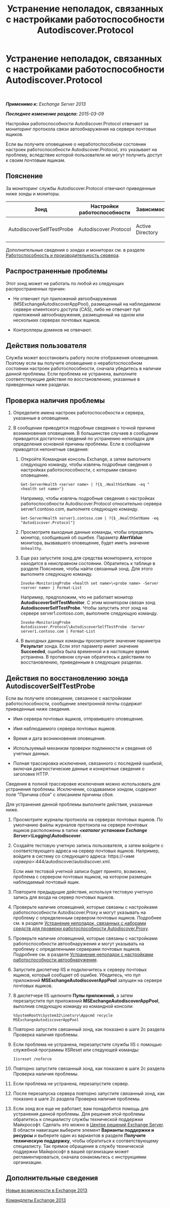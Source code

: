 ﻿---
title: Устранение неполадок, связанных с настройками работоспособности Autodiscover.Protocol
TOCTitle: Устранение неполадок, связанных с настройками работоспособности Autodiscover.Protocol
ms:assetid: 06afdcc8-7920-4e88-b85a-98e67a19d221
ms:mtpsurl: https://technet.microsoft.com/ru-ru/library/ms.exch.scom.autodiscover.protocol(v=EXCHG.150)
ms:contentKeyID: 53275648
ms.date: 11/14/2015
mtps_version: v=EXCHG.150
ms.translationtype: HT
---

# Устранение неполадок, связанных с настройками работоспособности Autodiscover.Protocol

 

_**Применимо к:** Exchange Server 2013_

_**Последнее изменение раздела:** 2015-03-09_

Настройки работоспособности Autodiscover.Protocol отвечают за мониторинг протокола связи автообнаружения на сервере почтовых ящиков.

Если вы получите оповещение о неработоспособном состоянии настроек работоспособности Autodiscover.Protocol, это указывает на проблему, вследствие которой пользователи не могут получить доступ к своим почтовым ящикам.

## Пояснение

За мониторинг службы Autodiscover.Protocol отвечают приведенные ниже зонды и мониторы.


<table>
<colgroup>
<col style="width: 25%" />
<col style="width: 25%" />
<col style="width: 25%" />
<col style="width: 25%" />
</colgroup>
<thead>
<tr class="header">
<th>Зонд</th>
<th>Настройки работоспособности</th>
<th>Зависимости</th>
<th>Связанные мониторы</th>
</tr>
</thead>
<tbody>
<tr class="odd">
<td><p>AutodiscoverSelfTestProbe</p></td>
<td><p>Autodiscover.Protocol</p></td>
<td><p>Active Directory</p></td>
<td><p>AutodiscoverSelfTestMonitor</p></td>
</tr>
</tbody>
</table>


Дополнительные сведения о зондах и мониторах см. в разделе [Работоспособность и производительность сервера](https://technet.microsoft.com/ru-ru/library/jj150551\(v=exchg.150\)).

## Распространенные проблемы

Этот зонд может не работать по любой из следующих распространенных причин:

  - Не отвечает пул приложений автообнаружения (MSExchangeAutodiscoverAppPool), размещенный на наблюдаемом сервере клиентского доступа (CAS), либо не отвечает пул приложений автообнаружения, размещенный на одном или нескольких серверах почтовых ящиков.

  - Контроллеры доменов не отвечают.

## Действия пользователя

Служба может восстановить работу после отображения оповещения. Поэтому если вы получите оповещение о неработоспособном состоянии настроек работоспособности, сначала убедитесь в наличии данной проблемы. Если проблема не устранена, выполните соответствующие действия по восстановлению, указанные в приведенных ниже разделах.

## Проверка наличия проблемы

1.  Определите имена настроек работоспособности и сервера, указанные в оповещении.

2.  В сообщении приводятся подробные сведения о точной причине возникновения оповещения. В большинстве случаев в сообщении приводится достаточно сведений по устранению неполадок для определения основной причины проблемы. Если в сообщении приводятся непонятные сведения:
    
    1.  Откройте Командная консоль Exchange, а затем выполните следующую команду, чтобы извлечь подробные сведения о настройках работоспособности, с которыми связано оповещение.
        
            Get-ServerHealth <server name> | ?{$_.HealthSetName -eq "<health set name>"}
        
        Например, чтобы извлечь подробные сведения о настройках работоспособности Autodiscover.Protocol относительно сервера server1.contoso.com, выполните следующую команду.
        
            Get-ServerHealth server1.contoso.com | ?{$_.HealthSetName -eq "Autodiscover.Protocol"}
    
    2.  Просмотрите выходные данные команды, чтобы определить монитор, сообщивший об ошибке. Параметр **AlertValue** монитора, вызвавшего оповещение, будет иметь значение `Unhealthy`.
    
    3.  Еще раз запустите зонд для средства мониторинга, которое находится в неисправном состоянии. Обратитесь к таблице в разделе Пояснение, чтобы найти связанный зонд. Для этого выполните следующую команду.
        
            Invoke-MonitoringProbe <health set name>\<probe name> -Server <server name> | Format-List
        
        Например, предположим, что не работает монитор **AutodiscoverSelfTestMonitor**. С этим монитором связан зонд **AutodiscoverSelfTestProbe**. Чтобы запустить этот зонд на сервере server1.contoso.com, выполните следующую команду.
        
            Invoke-MonitoringProbe Autodiscover.Protocol\AutodiscoverSelfTestProbe -Server server1.contoso.com | Format-List
    
    4.  В выходных данных команды просмотрите значение параметра **Результат** зонда. Если этот параметр имеет значение **Succeeded**, ошибка была временной и в настоящее время устранена. В противном случае обратитесь к действиям по восстановлению, приведенным в следующих разделах.

## Действия по восстановлению зонда AutodiscoverSelfTestProbe

Если вы получите оповещение, связанное с настройками работоспособности, сообщение электронной почты содержит приведенные ниже сведения.

  - Имя сервера почтовых ящиков, отправившего оповещение.

  - Имя наблюдаемого сервера почтовых ящиков.

  - Время и дата возникновения оповещения.

  - Используемый механизм проверки подлинности и сведения об учетных данных.

  - Полная трассировка исключения, связанного с последней ошибкой, включая диагностические данные и конкретные сведения о заголовке HTTP.

Сведения в полной трассировке исключения можно использовать для устранения проблемы. Исключение, создаваемое зондом, содержит поле "Причина сбоя" с описанием причины сбоя.

Для устранения данной проблемы выполните действия, указанные ниже.

1.  Просмотрите журналы протокола на серверах почтовых ящиков. По умолчанию файлы журналов протокола на сервере почтовых ящиков расположены в папке ***\<каталог установки Exchange Server\>*\\Logging\\Autodiscover**.

2.  Создайте тестовую учетную запись пользователя, а затем войдите с соответствующего адреса на сервер почтовых ящиков. Например, войдите в систему со следующего адреса: https://*\<имя сервера\>*:444/autodiscover/autodiscover.xml.
    
    Если имя тестовой учетной записи будет принято, возможно, проблема с сервером почтовых ящиков, на котором размещен наблюдаемый почтовый ящик.

3.  Повторите предыдущие действия, используя тестовую учетную запись для входа на сервер почтовых ящиков.

4.  Проверьте наличие оповещений, которые связаны с настройками работоспособности Autodiscover.Proxy и могут указывать на проблему с определенным сервером почтовых ящиков. Подробнее см. в разделе [Устранение неполадок, связанных с наборами средств для проверки работоспособности Autodiscover.Proxy](troubleshooting-autodiscover-proxy-health-set.md).

5.  Проверьте наличие оповещений, которые связаны с настройками работоспособности автообнаружения и могут указывать на проблему с определенными серверами почтовых ящиков. Подробнее см. в разделе [Устранение неполадок с настройками работоспособности автообнаружения](troubleshooting-autodiscover-health-set.md).

6.  Запустите диспетчер IIS и подключитесь к серверу почтовых ящиков, который сообщает об ошибке. Убедитесь, что пул приложений **MSExchangeAutodiscoverAppPool** запущен на сервере почтовых ящиков.

7.  В диспетчере IIS щелкните **Пулы приложений**, а затем перезапустите пул приложений **MSExchangeAutodiscoverAppPool**, выполнив следующую команду из командной консоли:
    
        %SystemRoot%\System32\inetsrv\Appcmd recycle MSExchangeAutodiscoverAppPool

8.  Повторно запустите связанный зонд, как показано в шаге 2c раздела Проверка наличия проблемы.

9.  Если проблема не устранена, перезапустите службы IIS с помощью служебной программы IISReset или следующей команды:
    
        Iisreset /noforce

10. Повторно запустите связанный зонд, как показано в шаге 2c раздела Проверка наличия проблемы.

11. Если проблема не устранена, перезапустите сервер.

12. После перезапуска сервера повторно запустите связанный зонд, как показано в шаге 2c раздела Проверка наличия проблемы.

13. Если зонд все еще не работает, вам понадобится помощь для устранения данной проблемы. Для решения этой проблемы обратитесь к специалисту службы технической поддержки Майкрософт. Сделать это можно в [Центре решений Exchange Server](http://go.microsoft.com/fwlink/p/?linkid=180809). В области навигации выберите элемент **Варианты поддержки и ресурсы** и выберите один из вариантов в разделе **Получите техническую поддержку**, чтобы обратиться к соответствующему специалисту. Так прямое обращение в службу технической поддержки Майкрософт в вашей организации может регламентироваться, сначала ознакомьтесь с инструкциями организации.

## Дополнительные сведения

[Новые возможности в Exchange 2013](https://technet.microsoft.com/ru-ru/library/jj150540\(v=exchg.150\))

[Командлеты Exchange 2013](https://technet.microsoft.com/ru-ru/library/bb124413\(v=exchg.150\))

